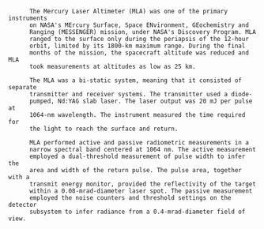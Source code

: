 
          The Mercury Laser Altimeter (MLA) was one of the primary instruments
          on NASA's MErcury Surface, Space ENvironment, GEochemistry and
          Ranging (MESSENGER) mission, under NASA's Discovery Program. MLA
          ranged to the surface only during the periapsis of the 12-hour
          orbit, limited by its 1800-km maximum range. During the final
          months of the mission, the spacecraft altitude was reduced and MLA
          took measurements at altitudes as low as 25 km. 
          
          The MLA was a bi-static system, meaning that it consisted of separate
          transmitter and receiver systems. The transmitter used a diode-
          pumped, Nd:YAG slab laser. The laser output was 20 mJ per pulse at
          1064-nm wavelength. The instrument measured the time required for
          the light to reach the surface and return. 
          
          MLA performed active and passive radiometric measurements in a
          narrow spectral band centered at 1064 nm. The active measurement
          employed a dual-threshold measurement of pulse width to infer the
          area and width of the return pulse. The pulse area, together with a
          transmit energy monitor, provided the reflectivity of the target
          within a 0.08-mrad-diameter laser spot. The passive measurement
          employed the noise counters and threshold settings on the detector
          subsystem to infer radiance from a 0.4-mrad-diameter field of view. 
        